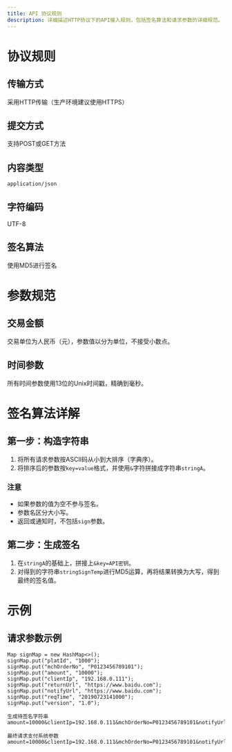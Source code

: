 ```yaml
---
title: API 协议规则
description: 详细描述HTTP协议下的API接入规则，包括签名算法和请求参数的详细规范。
---
```


# 协议规则

## 传输方式

采用HTTP传输（生产环境建议使用HTTPS）

## 提交方式

支持POST或GET方法

## 内容类型

`application/json`

## 字符编码

UTF-8

## 签名算法

使用MD5进行签名

# 参数规范

## 交易金额

交易单位为人民币（元），参数值以分为单位，不接受小数点。

## 时间参数

所有时间参数使用13位的Unix时间戳，精确到毫秒。

# 签名算法详解

## 第一步：构造字符串

1. 将所有请求参数按ASCII码从小到大排序（字典序）。
2. 将排序后的参数按`key=value`格式，并使用`&`字符拼接成字符串`stringA`。

### 注意

- 如果参数的值为空不参与签名。
- 参数名区分大小写。
- 返回或通知时，不包括`sign`参数。

## 第二步：生成签名

1. 在`stringA`的基础上，拼接上`&key=API密钥`。
2. 对得到的字符串`stringSignTemp`进行MD5运算，再将结果转换为大写，得到最终的签名值。

# 示例

## 请求参数示例

```plaintext
Map signMap = new HashMap<>();
signMap.put("platId", "1000");
signMap.put("mchOrderNo", "P0123456789101");
signMap.put("amount", "10000");
signMap.put("clientIp", "192.168.0.111");
signMap.put("returnUrl", "https://www.baidu.com");
signMap.put("notifyUrl", "https://www.baidu.com");
signMap.put("reqTime", "20190723141000");
signMap.put("version", "1.0");
```
```plaintext
生成待签名字符串
amount=10000&clientIp=192.168.0.111&mchOrderNo=P0123456789101&notifyUrl=https://www.baidu.com&platId=1000&reqTime=20190723141000&returnUrl=https://www.baidu.com&version=1.0&key=EWEFD123RGSRETYDFNGFGFGSHDFGH
```
```plaintext
最终请求支付系统参数
amount=10000&clientIp=192.168.0.111&mchOrderNo=P0123456789101&notifyUrl=https://www.baidu.com&platId=1000&reqTime=20190723141000&returnUrl=https://www.baidu.com&version=1.0&sign=4A5078DABBCE0D9C4E7668DACB96FF7A
```